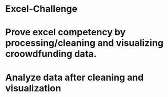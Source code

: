 # Excel-Challenge
# Prove excel competency by processing/cleaning and visualizing croowdfunding data.
# Analyze data after cleaning and visualization
